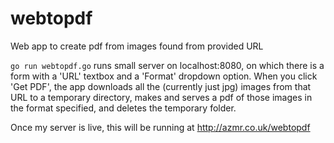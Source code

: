 webtopdf
========

Web app to create pdf from images found from provided URL

`go run webtopdf.go` runs small server on localhost:8080, on which there is a form with a 'URL' textbox and a 'Format' dropdown option. When you click 'Get PDF', the app downloads all the (currently just jpg) images from that URL to a temporary directory, makes and serves a pdf of those images in the format specified, and deletes the temporary folder.
    
Once my server is live, this will be running at http://azmr.co.uk/webtopdf
